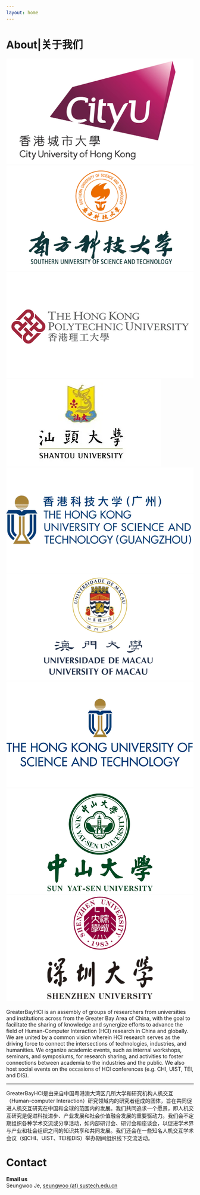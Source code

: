 ```yaml
---
layout: home
---
```


<h1>About|关于我们</h1>

<div class="logo-grid">
    <div class="logo-grid-item">
        <img src="\assets\img\CityUHK Logo.webp" alt="faculty" />
    </div>
    <div class="logo-grid-item">
        <img src="\assets\img\SUSTech.webp" alt="faculty" />
    </div>
    <div class="logo-grid-item">
        <img src="\assets\img\PolyU.webp" alt="faculty" />
    </div>
    <div class="logo-grid-item">
        <img src="\assets\img\STU.webp" alt="faculty" />
    </div>
    <div class="logo-grid-item">
        <img src="\assets\img\HKUST(GZ).webp" alt="faculty" />
    </div>
    <div class="logo-grid-item">
        <img src="\assets\img\UM.png" alt="faculty" />
    </div>
    <div class="logo-grid-item">
        <img src="\assets\img\HKUST.webp" alt="faculty" />
    </div>
    <div class="logo-grid-item">
        <img src="\assets\img\SYSU.webp" alt="faculty" />
    </div>
    <div class="logo-grid-item">
        <img src="\assets\img\SZU.webp" alt="faculty" />
    </div>
</div>
<br/>
GreaterBayHCI is an assembly of groups of researchers from universities and institutions across from the Greater Bay Area of China, with the goal to facilitate the sharing of knowledge and synergize efforts to advance the field of Human-Computer Interaction (HCI) research in China and globally. We are united by a common vision wherein HCI research serves as the driving force to connect the intersections of technologies, industries, and humanities. We organize academic events, such as internal workshops, seminars, and symposiums, for research sharing, and activities to foster connections between academia to the industries and the public. We also host social events on the occasions of HCI conferences (e.g. CHI, UIST, TEI, and DIS).

---

GreaterBayHCI是由来自中国粤港澳大湾区几所大学和研究机构人机交互（Human-computer Interaction）研究领域内的研究者组成的团体，旨在共同促进人机交互研究在中国和全球的范围内的发展。我们共同追求一个愿景，即人机交互研究是促进科技进步、产业发展和社会价值融合发展的重要驱动力。我们会不定期组织各种学术交流或分享活动，如内部研讨会、研讨会和座谈会，以促进学术界与产业和社会组织之间的知识共享和共同发展。我们还会在一些知名人机交互学术会议（如CHI、UIST、TEI和DIS）举办期间组织线下交流活动。

# Contact
**Email us** <br/>
Seungwoo Je, <a href="mailto:seungwoo@sustech.edu.cn">seungwoo (at) sustech.edu.cn</a>